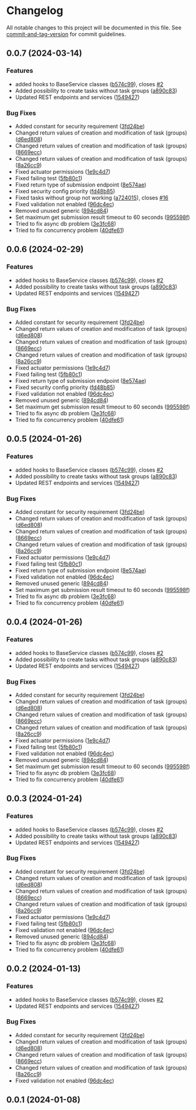 # Changelog

All notable changes to this project will be documented in this file. See [commit-and-tag-version](https://github.com/absolute-version/commit-and-tag-version) for commit guidelines.

## 0.0.7 (2024-03-14)


### Features

* added hooks to BaseService classes ([b574c99](https://github.com/eTutor-plus-plus/task-app-starter/commit/b574c990cfbc6b58a532969ffb7daf4115c6d4b1)), closes [#2](https://github.com/eTutor-plus-plus/task-app-starter/issues/2)
* Added possibility to create tasks without task groups ([a890c83](https://github.com/eTutor-plus-plus/task-app-starter/commit/a890c83313bae18ba3b0ff9b8db061f2750c10b7))
* Updated REST endpoints and services ([1549427](https://github.com/eTutor-plus-plus/task-app-starter/commit/154942727f1ca4a9e04d4332e416785d3ae5a7d7))


### Bug Fixes

* Added constant for security requirement ([3fd24be](https://github.com/eTutor-plus-plus/task-app-starter/commit/3fd24bec40de651463cdf3ca1bf8a12ae7774dcc))
* Changed return values of creation and modification of task (groups) ([d6ed808](https://github.com/eTutor-plus-plus/task-app-starter/commit/d6ed808669c13fedc60784fc60a0d8d8e1d46a22))
* Changed return values of creation and modification of task (groups) ([8669ecc](https://github.com/eTutor-plus-plus/task-app-starter/commit/8669ecc2b4197c91d6a6febbe14dbc30dc67d15c))
* Changed return values of creation and modification of task (groups) ([8a26cc9](https://github.com/eTutor-plus-plus/task-app-starter/commit/8a26cc915a24bc07a3f2c77c497aa1efcb2bffe6))
* Fixed actuator permissions ([1e9c4d7](https://github.com/eTutor-plus-plus/task-app-starter/commit/1e9c4d71a65e2a095d3a058a351b49ef363a6451))
* Fixed failing test ([5fb80c1](https://github.com/eTutor-plus-plus/task-app-starter/commit/5fb80c15a3af33b782437f602b7232190fe3897f))
* Fixed return type of submission endpoint ([8e574ae](https://github.com/eTutor-plus-plus/task-app-starter/commit/8e574ae76f41ba7127ae6db1c4eae1a4fe372420))
* Fixed security config priority ([fd48b85](https://github.com/eTutor-plus-plus/task-app-starter/commit/fd48b85f12268db6a54b25bc72f0ddf9092cd31c))
* Fixed tasks without group not working ([a724015](https://github.com/eTutor-plus-plus/task-app-starter/commit/a724015df374538ddf4de6c3b2c190f0fedd42ac)), closes [#16](https://github.com/eTutor-plus-plus/task-app-starter/issues/16)
* Fixed validation not enabled ([96dc4ec](https://github.com/eTutor-plus-plus/task-app-starter/commit/96dc4ec6e57caeef07f7e91e04cb4217c9069bc7))
* Removed unused generic ([894cd84](https://github.com/eTutor-plus-plus/task-app-starter/commit/894cd84252f3d92920d384240672a4fc7d117be3))
* Set maximum get submission result timeout to 60 seconds ([995598f](https://github.com/eTutor-plus-plus/task-app-starter/commit/995598f9896971ffd70fd2babeb4560f6b9e97df))
* Tried to fix async db problem ([3e3fc68](https://github.com/eTutor-plus-plus/task-app-starter/commit/3e3fc68dbffd5d9cb054caab18b4d5edb3934492))
* Tried to fix concurrency problem ([40dfe61](https://github.com/eTutor-plus-plus/task-app-starter/commit/40dfe612e300f4dd6fdd17b6515b537184ddabd4))

## 0.0.6 (2024-02-29)


### Features

* added hooks to BaseService classes ([b574c99](https://github.com/eTutor-plus-plus/task-app-starter/commit/b574c990cfbc6b58a532969ffb7daf4115c6d4b1)), closes [#2](https://github.com/eTutor-plus-plus/task-app-starter/issues/2)
* Added possibility to create tasks without task groups ([a890c83](https://github.com/eTutor-plus-plus/task-app-starter/commit/a890c83313bae18ba3b0ff9b8db061f2750c10b7))
* Updated REST endpoints and services ([1549427](https://github.com/eTutor-plus-plus/task-app-starter/commit/154942727f1ca4a9e04d4332e416785d3ae5a7d7))


### Bug Fixes

* Added constant for security requirement ([3fd24be](https://github.com/eTutor-plus-plus/task-app-starter/commit/3fd24bec40de651463cdf3ca1bf8a12ae7774dcc))
* Changed return values of creation and modification of task (groups) ([d6ed808](https://github.com/eTutor-plus-plus/task-app-starter/commit/d6ed808669c13fedc60784fc60a0d8d8e1d46a22))
* Changed return values of creation and modification of task (groups) ([8669ecc](https://github.com/eTutor-plus-plus/task-app-starter/commit/8669ecc2b4197c91d6a6febbe14dbc30dc67d15c))
* Changed return values of creation and modification of task (groups) ([8a26cc9](https://github.com/eTutor-plus-plus/task-app-starter/commit/8a26cc915a24bc07a3f2c77c497aa1efcb2bffe6))
* Fixed actuator permissions ([1e9c4d7](https://github.com/eTutor-plus-plus/task-app-starter/commit/1e9c4d71a65e2a095d3a058a351b49ef363a6451))
* Fixed failing test ([5fb80c1](https://github.com/eTutor-plus-plus/task-app-starter/commit/5fb80c15a3af33b782437f602b7232190fe3897f))
* Fixed return type of submission endpoint ([8e574ae](https://github.com/eTutor-plus-plus/task-app-starter/commit/8e574ae76f41ba7127ae6db1c4eae1a4fe372420))
* Fixed security config priority ([fd48b85](https://github.com/eTutor-plus-plus/task-app-starter/commit/fd48b85f12268db6a54b25bc72f0ddf9092cd31c))
* Fixed validation not enabled ([96dc4ec](https://github.com/eTutor-plus-plus/task-app-starter/commit/96dc4ec6e57caeef07f7e91e04cb4217c9069bc7))
* Removed unused generic ([894cd84](https://github.com/eTutor-plus-plus/task-app-starter/commit/894cd84252f3d92920d384240672a4fc7d117be3))
* Set maximum get submission result timeout to 60 seconds ([995598f](https://github.com/eTutor-plus-plus/task-app-starter/commit/995598f9896971ffd70fd2babeb4560f6b9e97df))
* Tried to fix async db problem ([3e3fc68](https://github.com/eTutor-plus-plus/task-app-starter/commit/3e3fc68dbffd5d9cb054caab18b4d5edb3934492))
* Tried to fix concurrency problem ([40dfe61](https://github.com/eTutor-plus-plus/task-app-starter/commit/40dfe612e300f4dd6fdd17b6515b537184ddabd4))

## 0.0.5 (2024-01-26)


### Features

* added hooks to BaseService classes ([b574c99](https://github.com/eTutor-plus-plus/task-app-starter/commit/b574c990cfbc6b58a532969ffb7daf4115c6d4b1)), closes [#2](https://github.com/eTutor-plus-plus/task-app-starter/issues/2)
* Added possibility to create tasks without task groups ([a890c83](https://github.com/eTutor-plus-plus/task-app-starter/commit/a890c83313bae18ba3b0ff9b8db061f2750c10b7))
* Updated REST endpoints and services ([1549427](https://github.com/eTutor-plus-plus/task-app-starter/commit/154942727f1ca4a9e04d4332e416785d3ae5a7d7))


### Bug Fixes

* Added constant for security requirement ([3fd24be](https://github.com/eTutor-plus-plus/task-app-starter/commit/3fd24bec40de651463cdf3ca1bf8a12ae7774dcc))
* Changed return values of creation and modification of task (groups) ([d6ed808](https://github.com/eTutor-plus-plus/task-app-starter/commit/d6ed808669c13fedc60784fc60a0d8d8e1d46a22))
* Changed return values of creation and modification of task (groups) ([8669ecc](https://github.com/eTutor-plus-plus/task-app-starter/commit/8669ecc2b4197c91d6a6febbe14dbc30dc67d15c))
* Changed return values of creation and modification of task (groups) ([8a26cc9](https://github.com/eTutor-plus-plus/task-app-starter/commit/8a26cc915a24bc07a3f2c77c497aa1efcb2bffe6))
* Fixed actuator permissions ([1e9c4d7](https://github.com/eTutor-plus-plus/task-app-starter/commit/1e9c4d71a65e2a095d3a058a351b49ef363a6451))
* Fixed failing test ([5fb80c1](https://github.com/eTutor-plus-plus/task-app-starter/commit/5fb80c15a3af33b782437f602b7232190fe3897f))
* Fixed return type of submission endpoint ([8e574ae](https://github.com/eTutor-plus-plus/task-app-starter/commit/8e574ae76f41ba7127ae6db1c4eae1a4fe372420))
* Fixed validation not enabled ([96dc4ec](https://github.com/eTutor-plus-plus/task-app-starter/commit/96dc4ec6e57caeef07f7e91e04cb4217c9069bc7))
* Removed unused generic ([894cd84](https://github.com/eTutor-plus-plus/task-app-starter/commit/894cd84252f3d92920d384240672a4fc7d117be3))
* Set maximum get submission result timeout to 60 seconds ([995598f](https://github.com/eTutor-plus-plus/task-app-starter/commit/995598f9896971ffd70fd2babeb4560f6b9e97df))
* Tried to fix async db problem ([3e3fc68](https://github.com/eTutor-plus-plus/task-app-starter/commit/3e3fc68dbffd5d9cb054caab18b4d5edb3934492))
* Tried to fix concurrency problem ([40dfe61](https://github.com/eTutor-plus-plus/task-app-starter/commit/40dfe612e300f4dd6fdd17b6515b537184ddabd4))

## 0.0.4 (2024-01-26)


### Features

* added hooks to BaseService classes ([b574c99](https://github.com/eTutor-plus-plus/task-app-starter/commit/b574c990cfbc6b58a532969ffb7daf4115c6d4b1)), closes [#2](https://github.com/eTutor-plus-plus/task-app-starter/issues/2)
* Added possibility to create tasks without task groups ([a890c83](https://github.com/eTutor-plus-plus/task-app-starter/commit/a890c83313bae18ba3b0ff9b8db061f2750c10b7))
* Updated REST endpoints and services ([1549427](https://github.com/eTutor-plus-plus/task-app-starter/commit/154942727f1ca4a9e04d4332e416785d3ae5a7d7))


### Bug Fixes

* Added constant for security requirement ([3fd24be](https://github.com/eTutor-plus-plus/task-app-starter/commit/3fd24bec40de651463cdf3ca1bf8a12ae7774dcc))
* Changed return values of creation and modification of task (groups) ([d6ed808](https://github.com/eTutor-plus-plus/task-app-starter/commit/d6ed808669c13fedc60784fc60a0d8d8e1d46a22))
* Changed return values of creation and modification of task (groups) ([8669ecc](https://github.com/eTutor-plus-plus/task-app-starter/commit/8669ecc2b4197c91d6a6febbe14dbc30dc67d15c))
* Changed return values of creation and modification of task (groups) ([8a26cc9](https://github.com/eTutor-plus-plus/task-app-starter/commit/8a26cc915a24bc07a3f2c77c497aa1efcb2bffe6))
* Fixed actuator permissions ([1e9c4d7](https://github.com/eTutor-plus-plus/task-app-starter/commit/1e9c4d71a65e2a095d3a058a351b49ef363a6451))
* Fixed failing test ([5fb80c1](https://github.com/eTutor-plus-plus/task-app-starter/commit/5fb80c15a3af33b782437f602b7232190fe3897f))
* Fixed validation not enabled ([96dc4ec](https://github.com/eTutor-plus-plus/task-app-starter/commit/96dc4ec6e57caeef07f7e91e04cb4217c9069bc7))
* Removed unused generic ([894cd84](https://github.com/eTutor-plus-plus/task-app-starter/commit/894cd84252f3d92920d384240672a4fc7d117be3))
* Set maximum get submission result timeout to 60 seconds ([995598f](https://github.com/eTutor-plus-plus/task-app-starter/commit/995598f9896971ffd70fd2babeb4560f6b9e97df))
* Tried to fix async db problem ([3e3fc68](https://github.com/eTutor-plus-plus/task-app-starter/commit/3e3fc68dbffd5d9cb054caab18b4d5edb3934492))
* Tried to fix concurrency problem ([40dfe61](https://github.com/eTutor-plus-plus/task-app-starter/commit/40dfe612e300f4dd6fdd17b6515b537184ddabd4))

## 0.0.3 (2024-01-24)


### Features

* added hooks to BaseService classes ([b574c99](https://github.com/eTutor-plus-plus/task-app-starter/commit/b574c990cfbc6b58a532969ffb7daf4115c6d4b1)), closes [#2](https://github.com/eTutor-plus-plus/task-app-starter/issues/2)
* Added possibility to create tasks without task groups ([a890c83](https://github.com/eTutor-plus-plus/task-app-starter/commit/a890c83313bae18ba3b0ff9b8db061f2750c10b7))
* Updated REST endpoints and services ([1549427](https://github.com/eTutor-plus-plus/task-app-starter/commit/154942727f1ca4a9e04d4332e416785d3ae5a7d7))


### Bug Fixes

* Added constant for security requirement ([3fd24be](https://github.com/eTutor-plus-plus/task-app-starter/commit/3fd24bec40de651463cdf3ca1bf8a12ae7774dcc))
* Changed return values of creation and modification of task (groups) ([d6ed808](https://github.com/eTutor-plus-plus/task-app-starter/commit/d6ed808669c13fedc60784fc60a0d8d8e1d46a22))
* Changed return values of creation and modification of task (groups) ([8669ecc](https://github.com/eTutor-plus-plus/task-app-starter/commit/8669ecc2b4197c91d6a6febbe14dbc30dc67d15c))
* Changed return values of creation and modification of task (groups) ([8a26cc9](https://github.com/eTutor-plus-plus/task-app-starter/commit/8a26cc915a24bc07a3f2c77c497aa1efcb2bffe6))
* Fixed actuator permissions ([1e9c4d7](https://github.com/eTutor-plus-plus/task-app-starter/commit/1e9c4d71a65e2a095d3a058a351b49ef363a6451))
* Fixed failing test ([5fb80c1](https://github.com/eTutor-plus-plus/task-app-starter/commit/5fb80c15a3af33b782437f602b7232190fe3897f))
* Fixed validation not enabled ([96dc4ec](https://github.com/eTutor-plus-plus/task-app-starter/commit/96dc4ec6e57caeef07f7e91e04cb4217c9069bc7))
* Removed unused generic ([894cd84](https://github.com/eTutor-plus-plus/task-app-starter/commit/894cd84252f3d92920d384240672a4fc7d117be3))
* Tried to fix async db problem ([3e3fc68](https://github.com/eTutor-plus-plus/task-app-starter/commit/3e3fc68dbffd5d9cb054caab18b4d5edb3934492))
* Tried to fix concurrency problem ([40dfe61](https://github.com/eTutor-plus-plus/task-app-starter/commit/40dfe612e300f4dd6fdd17b6515b537184ddabd4))

## 0.0.2 (2024-01-13)


### Features

* added hooks to BaseService classes ([b574c99](https://github.com/eTutor-plus-plus/task-app-starter/commit/b574c990cfbc6b58a532969ffb7daf4115c6d4b1)), closes [#2](https://github.com/eTutor-plus-plus/task-app-starter/issues/2)
* Updated REST endpoints and services ([1549427](https://github.com/eTutor-plus-plus/task-app-starter/commit/154942727f1ca4a9e04d4332e416785d3ae5a7d7))


### Bug Fixes

* Added constant for security requirement ([3fd24be](https://github.com/eTutor-plus-plus/task-app-starter/commit/3fd24bec40de651463cdf3ca1bf8a12ae7774dcc))
* Changed return values of creation and modification of task (groups) ([d6ed808](https://github.com/eTutor-plus-plus/task-app-starter/commit/d6ed808669c13fedc60784fc60a0d8d8e1d46a22))
* Changed return values of creation and modification of task (groups) ([8669ecc](https://github.com/eTutor-plus-plus/task-app-starter/commit/8669ecc2b4197c91d6a6febbe14dbc30dc67d15c))
* Changed return values of creation and modification of task (groups) ([8a26cc9](https://github.com/eTutor-plus-plus/task-app-starter/commit/8a26cc915a24bc07a3f2c77c497aa1efcb2bffe6))
* Fixed validation not enabled ([96dc4ec](https://github.com/eTutor-plus-plus/task-app-starter/commit/96dc4ec6e57caeef07f7e91e04cb4217c9069bc7))

## 0.0.1 (2024-01-08)
